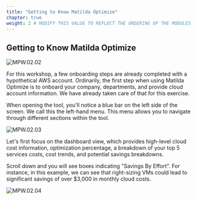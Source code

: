 ```yaml
---
title: "Getting to Know Matilda Optimize" 
chapter: true
weight: 2 # MODIFY THIS VALUE TO REFLECT THE ORDERING OF THE MODULES
---
```

## Getting to Know Matilda Optimize

![MPW.02.02](/images/MPW.02.02.png)
 
For this workshop, a few onboarding steps are already completed with a hypothetical AWS account. Ordinarily, the first step when using Matilda Optimize is to onboard your company, departments, and provide cloud account information. We have already taken care of that for this exercise.

When opening the tool, you'll notice a blue bar on the left side of the screen. We call this the left-hand menu. This menu allows you to navigate through different sections within the tool.

![MPW.02.03](/images/MPW.02.03.png)

Let's first focus on the dashboard view, which provides high-level cloud cost information, optimization percentage, a breakdown of your top 5 services costs, cost trends, and potential savings breakdowns.

Scroll down and you will see boxes indicating "Savings By Effort". For instance, in this example, we can see that right-sizing VMs could lead to significant savings of over $3,000 in monthly cloud costs. 

![MPW.02.04](/images/MPW.02.04.png)
